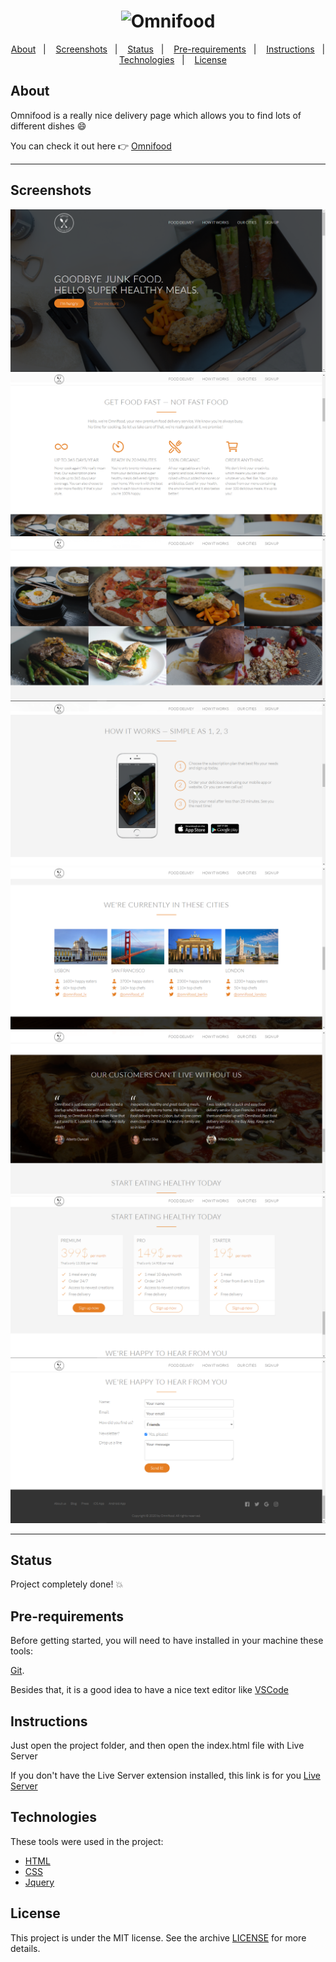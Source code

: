 <h1 align="center">
    <img alt="Omnifood" title="Omnifood" src="https://github.com/danielpalmares/omnifood/blob/master/resources/img/logo-white.png" />
</h1>

<p align="center">
  <a href="#about">About</a>&nbsp;&nbsp;&nbsp;|&nbsp;&nbsp;&nbsp;
  <a href="#screenshots">Screenshots</a>&nbsp;&nbsp;&nbsp;|&nbsp;&nbsp;&nbsp;
  <a href="#status">Status</a>&nbsp;&nbsp;&nbsp;|&nbsp;&nbsp;&nbsp;
  <a href="#pre-requirements">Pre-requirements</a>&nbsp;&nbsp;&nbsp;|&nbsp;&nbsp;&nbsp;
  <a href="#instructions">Instructions</a>&nbsp;&nbsp;&nbsp;|&nbsp;&nbsp;&nbsp;
  <a href="#technologies">Technologies</a>&nbsp;&nbsp;&nbsp;|&nbsp;&nbsp;&nbsp;
  <a href="#license">License</a>
</p>

## About

Omnifood is a really nice delivery page which allows you to find lots of different dishes :smile:

You can check it out here :point_right: [Omnifood](https://dann-omnifood.netlify.app/)

---

## Screenshots

![Header](https://github.com/danielpalmares/omnifood/blob/master/.github/omnifood-1.PNG)
![Get food fast section](https://github.com/danielpalmares/omnifood/blob/master/.github/omnifood-2.png)
![Images](https://github.com/danielpalmares/omnifood/blob/master/.github/omnifood-3.png)
![How it works](https://github.com/danielpalmares/omnifood/blob/master/.github/omnifood-4.png)
![Cities](https://github.com/danielpalmares/omnifood/blob/master/.github/omnifood-5.png)
![Customers](https://github.com/danielpalmares/omnifood/blob/master/.github/omnifood-6.png)
![Get started](https://github.com/danielpalmares/omnifood/blob/master/.github/omnifood-7.png)
![Sign up](https://github.com/danielpalmares/omnifood/blob/master/.github/omnifood-8.png)

---

## Status

Project completely done! :boom:

## Pre-requirements

Before getting started, you will need to have installed in your machine these tools: 

[Git](https://git-scm.com). 

Besides that, it is a good idea to have a nice text editor like [VSCode](https://code.visualstudio.com/)

## Instructions

Just open the project folder, and then open the index.html file with Live Server

If you don't have the Live Server extension installed, this link is for you [Live Server](https://marketplace.visualstudio.com/items?itemName=ritwickdey.LiveServer)

## Technologies

These tools were used in the project:

- [HTML](https://developer.mozilla.org/pt-BR/docs/Web/HTML)
- [CSS](https://developer.mozilla.org/pt-BR/docs/Web/CSS)
- [Jquery](https://jquery.com/)

## License

This project is under the MIT license. See the archive [LICENSE](https://github.com/danielpalmares/omnifood/blob/master/LICENSE) for more details.

